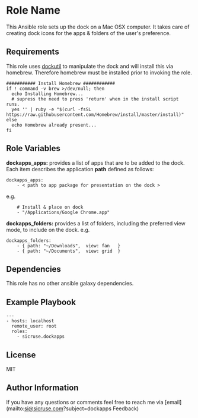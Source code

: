 Role Name
=========

This Ansible role sets up the dock on a Mac OSX computer. It takes care of creating dock icons for the apps & folders of the user's preference.

Requirements
------------

This role uses [dockutil](https://github.com/kcrawford/dockutil|dockutil) to manipulate the dock and will install this via homebrew. Therefore homebrew must be installed prior to invoking the role.

~~~~
########### Install Homebrew ############
if ! command -v brew >/dev/null; then
  echo Installing Homebrew...
  # supress the need to press 'return' when in the install script runs.
  yes '' | ruby -e "$(curl -fsSL https://raw.githubusercontent.com/Homebrew/install/master/install)"
else
  echo Homebrew already present...
fi
~~~~

Role Variables
--------------

**dockapps_apps:** provides a list of apps that are to be added to the dock. Each item describes the application **path** defined as follows:

~~~~
dockapps_apps:
	- < path to app package for presentation on the dock >
~~~~

e.g.
~~~~
	# Install & place on dock
    - "/Applications/Google Chrome.app"
~~~~

**dockapps_folders:** provides a list of folders, including the preferred view mode, to include on the dock. e.g.

~~~~
dockapps_folders:
    - { path: "~/Downloads",  view: fan   }
    - { path: "~/Documents",  view: grid  }
~~~~

Dependencies
------------

This role has no other ansible galaxy dependencies.

Example Playbook
----------------

	---
	- hosts: localhost
	  remote_user: root
	  roles:
	    - sicruse.dockapps

License
-------

MIT

Author Information
------------------

If you have any questions or comments feel free to reach me via [email](mailto:si@sicruse.com?subject=dockapps Feedback)
